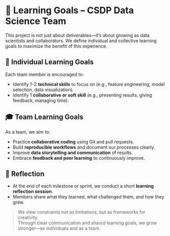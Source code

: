 
# 🎯 Learning Goals – CSDP Data Science Team

This project is not just about deliverables—it’s about growing as data scientists and collaborators. We define individual and collective learning goals to maximize the benefit of this experience.

## 📌 Individual Learning Goals
Each team member is encouraged to:
- Identify 1–2 **technical skills** to focus on (e.g., feature engineering, model selection, data visualization).
- Identify 1 **collaborative or soft skill** (e.g., presenting results, giving feedback, managing time).

## 🎓 Team Learning Goals
As a team, we aim to:
- Practice **collaborative coding** using Git and pull requests.
- Build **reproducible workflows** and document our processes clearly.
- Improve **data storytelling and communication** of results.
- Embrace **feedback and peer learning** to continuously improve.

## 📝 Reflection
- At the end of each milestone or sprint, we conduct a short **learning reflection session**.
- Members share what they learned, what challenged them, and how they grew.

> We view constraints not as limitations, but as frameworks for creativity.  
> Through clear communication and shared learning goals, we grow stronger—as individuals and as a team.
